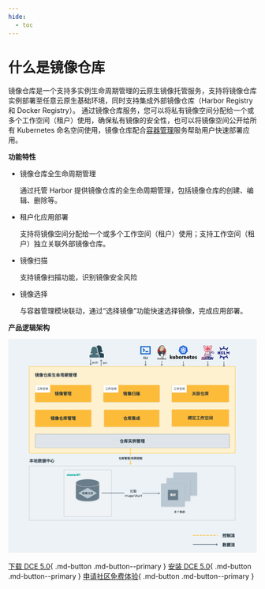 ```yaml
---
hide:
  - toc
---
```


# 什么是镜像仓库

镜像仓库是一个支持多实例生命周期管理的云原生镜像托管服务，支持将镜像仓库实例部署至任意云原生基础环境，同时支持集成外部镜像仓库（Harbor Registry 和 Docker Registry）。
通过镜像仓库服务，您可以将私有镜像空间分配给一个或多个工作空间（租户）使用，确保私有镜像的安全性，也可以将镜像空间公开给所有 Kubernetes 命名空间使用，镜像仓库配合[容器管理](../kpanda/03ProductBrief/what.md)服务帮助用户快速部署应用。

**功能特性**

- 镜像仓库全生命周期管理

    通过托管 Harbor 提供镜像仓库的全生命周期管理，包括镜像仓库的创建、编辑、删除等。

- 租户化应用部署

    支持将镜像空间分配给一个或多个工作空间（租户）使用；支持工作空间（租户）独立关联外部镜像仓库。

- 镜像扫描

    支持镜像扫描功能，识别镜像安全风险

- 镜像选择

    与容器管理模块联动，通过“选择镜像”功能快速选择镜像，完成应用部署。

**产品逻辑架构**

![逻辑架构图](./images/architect.png)

[下载 DCE 5.0](../download/dce5.md){ .md-button .md-button--primary }
[安装 DCE 5.0](../install/intro.md){ .md-button .md-button--primary }
[申请社区免费体验](../dce/license0.md){ .md-button .md-button--primary }